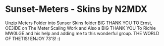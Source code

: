 # Sunset-Meters - Skins by N2MDX
Unzip Meters Folder into Sunser Skins folder
BIG THANK YOU TO Ernst, OE3IDE on The Meter Scaling Work and Also a BIG THANK YOU To Richie MW0LGE and his help and adding me to this wonderful group.
THE WORLD OF THETIS!
ENJOY 73'S! :)
